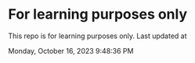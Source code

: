 # For learning purposes only
This repo is for learning purposes only.
Last updated at

Monday, October 16, 2023 9:48:36 PM

